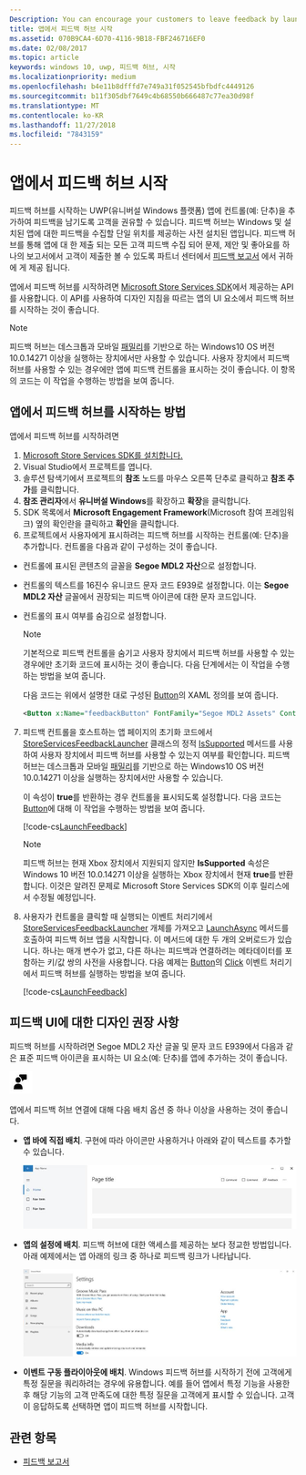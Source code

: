 ```yaml
---
Description: You can encourage your customers to leave feedback by launching Feedback Hub from your app.
title: 앱에서 피드백 허브 시작
ms.assetid: 070B9CA4-6D70-4116-9B18-FBF246716EF0
ms.date: 02/08/2017
ms.topic: article
keywords: windows 10, uwp, 피드백 허브, 시작
ms.localizationpriority: medium
ms.openlocfilehash: b4e11b8dfffd7e749a31f052545bfbdfc4449126
ms.sourcegitcommit: b11f305dbf7649c4b68550b666487c77ea30d98f
ms.translationtype: MT
ms.contentlocale: ko-KR
ms.lasthandoff: 11/27/2018
ms.locfileid: "7843159"
---
```

# <a name="launch-feedback-hub-from-your-app"></a>앱에서 피드백 허브 시작

피드백 허브를 시작하는 UWP(유니버설 Windows 플랫폼) 앱에 컨트롤(예: 단추)을 추가하여 피드백을 남기도록 고객을 권유할 수 있습니다. 피드백 허브는 Windows 및 설치된 앱에 대한 피드백을 수집할 단일 위치를 제공하는 사전 설치된 앱입니다. 피드백 허브를 통해 앱에 대 한 제출 되는 모든 고객 피드백 수집 되어 문제, 제안 및 좋아요를 하나의 보고서에서 고객이 제출한 볼 수 있도록 파트너 센터에서 [피드백 보고서](../publish/feedback-report.md) 에서 귀하에 게 제공 됩니다.

앱에서 피드백 허브를 시작하려면 [Microsoft Store Services SDK](http://aka.ms/store-em-sdk)에서 제공하는 API를 사용합니다. 이 API를 사용하여 디자인 지침을 따르는 앱의 UI 요소에서 피드백 허브를 시작하는 것이 좋습니다.

> [!NOTE]
> 피드백 허브는 데스크톱과 모바일 [ 패밀리](https://msdn.microsoft.com/windows/uwp/get-started/universal-application-platform-guide#device-families)를 기반으로 하는 Windows10 OS 버전 10.0.14271 이상을 실행하는 장치에서만 사용할 수 있습니다. 사용자 장치에서 피드백 허브를 사용할 수 있는 경우에만 앱에 피드백 컨트롤을 표시하는 것이 좋습니다. 이 항목의 코드는 이 작업을 수행하는 방법을 보여 줍니다.

## <a name="how-to-launch-feedback-hub-from-your-app"></a>앱에서 피드백 허브를 시작하는 방법

앱에서 피드백 허브를 시작하려면

1. [Microsoft Store Services SDK를 설치합니다.](microsoft-store-services-sdk.md#install-the-sdk)
2. Visual Studio에서 프로젝트를 엽니다.
3. 솔루션 탐색기에서 프로젝트의 **참조** 노드를 마우스 오른쪽 단추로 클릭하고 **참조 추가**를 클릭합니다.
4. **참조 관리자**에서 **유니버설 Windows**를 확장하고 **확장**을 클릭합니다.
5. SDK 목록에서 **Microsoft Engagement Framework**(Microsoft 참여 프레임워크) 옆의 확인란을 클릭하고 **확인**을 클릭합니다.
6. 프로젝트에서 사용자에게 표시하려는 피드백 허브를 시작하는 컨트롤(예: 단추)을 추가합니다. 컨트롤을 다음과 같이 구성하는 것이 좋습니다.
  * 컨트롤에 표시된 콘텐츠의 글꼴을 **Segoe MDL2 자산**으로 설정합니다.
  * 컨트롤의 텍스트를 16진수 유니코드 문자 코드 E939로 설정합니다. 이는 **Segoe MDL2 자산** 글꼴에서 권장되는 피드백 아이콘에 대한 문자 코드입니다.
  * 컨트롤의 표시 여부를 숨김으로 설정합니다.
    > [!NOTE]
    > 기본적으로 피드백 컨트롤을 숨기고 사용자 장치에서 피드백 허브를 사용할 수 있는 경우에만 초기화 코드에 표시하는 것이 좋습니다. 다음 단계에서는 이 작업을 수행하는 방법을 보여 줍니다.

    다음 코드는 위에서 설명한 대로 구성된 [Button](https://docs.microsoft.com/uwp/api/Windows.UI.Xaml.Controls.Button)의 XAML 정의를 보여 줍니다.

    ```XML
    <Button x:Name="feedbackButton" FontFamily="Segoe MDL2 Assets" Content="&#xE939;" HorizontalAlignment="Left" Margin="138,352,0,0" VerticalAlignment="Top" Visibility="Collapsed"  Click="feedbackButton_Click"/>
    ```

7. 피드백 컨트롤을 호스트하는 앱 페이지의 초기화 코드에서 [StoreServicesFeedbackLauncher](https://docs.microsoft.com/uwp/api/microsoft.services.store.engagement.storeservicesfeedbacklauncher.issupported) 클래스의 정적 [IsSupported](https://docs.microsoft.com/uwp/api/microsoft.services.store.engagement.storeservicesfeedbacklauncher) 메서드를 사용하여 사용자 장치에서 피드백 허브를 사용할 수 있는지 여부를 확인합니다. 피드백 허브는 데스크톱과 모바일 [ 패밀리](https://msdn.microsoft.com/windows/uwp/get-started/universal-application-platform-guide#device-families)를 기반으로 하는 Windows10 OS 버전 10.0.14271 이상을 실행하는 장치에서만 사용할 수 있습니다.

    이 속성이 **true**를 반환하는 경우 컨트롤을 표시되도록 설정합니다. 다음 코드는 [Button](https://msdn.microsoft.com/library/windows/apps/windows.ui.xaml.controls.button.aspx)에 대해 이 작업을 수행하는 방법을 보여 줍니다.

    [!code-cs[LaunchFeedback](./code/StoreSDKSamples/cs/FeedbackPage.xaml.cs#ToggleFeedbackVisibility)]
      > [!NOTE]
      > 피드백 허브는 현재 Xbox 장치에서 지원되지 않지만 **IsSupported** 속성은 Windows 10 버전 10.0.14271 이상을 실행하는 Xbox 장치에서 현재 **true**를 반환합니다. 이것은 알려진 문제로 Microsoft Store Services SDK의 이후 릴리스에서 수정될 예정입니다.  

8. 사용자가 컨트롤을 클릭할 때 실행되는 이벤트 처리기에서 [StoreServicesFeedbackLauncher](https://docs.microsoft.com/uwp/api/microsoft.services.store.engagement.storeservicesfeedbacklauncher) 개체를 가져오고 [LaunchAsync](https://docs.microsoft.com/uwp/api/microsoft.services.store.engagement.storeservicesfeedbacklauncher.launchasync) 메서드를 호출하여 피드백 허브 앱을 시작합니다. 이 메서드에 대한 두 개의 오버로드가 있습니다. 하나는 매개 변수가 없고, 다른 하나는 피드백과 연결하려는 메타데이터를 포함하는 키/값 쌍의 사전을 사용합니다. 다음 예제는 [Button](https://docs.microsoft.com/uwp/api/windows.ui.xaml.controls.primitives.buttonbase.click)의 [Click](https://docs.microsoft.com/uwp/api/Windows.UI.Xaml.Controls.Button) 이벤트 처리기에서 피드백 허브를 실행하는 방법을 보여 줍니다.

    [!code-cs[LaunchFeedback](./code/StoreSDKSamples/cs/FeedbackPage.xaml.cs#FeedbackButtonClick)]

## <a name="design-recommendations-for-your-feedback-ui"></a>피드백 UI에 대한 디자인 권장 사항

피드백 허브를 시작하려면 Segoe MDL2 자산 글꼴 및 문자 코드 E939에서 다음과 같은 표준 피드백 아이콘을 표시하는 UI 요소(예: 단추)를 앱에 추가하는 것이 좋습니다.

![피드백 아이콘](images/feedback_icon.PNG)

앱에서 피드백 허브 연결에 대해 다음 배치 옵션 중 하나 이상을 사용하는 것이 좋습니다.
* **앱 바에 직접 배치**. 구현에 따라 아이콘만 사용하거나 아래와 같이 텍스트를 추가할 수 있습니다.

  ![피드백 아이콘](images/feedback_appbar_placement.png)

* **앱의 설정에 배치**. 피드백 허브에 대한 액세스를 제공하는 보다 정교한 방법입니다. 아래 예제에서는 앱 아래의 링크 중 하나로 피드백 링크가 나타납니다.

  ![피드백 아이콘](images/feedback_settings_placement.png)

* **이벤트 구동 플라이아웃에 배치**. Windows 피드백 허브를 시작하기 전에 고객에게 특정 질문을 쿼리하려는 경우에 유용합니다. 예를 들어 앱에서 특정 기능을 사용한 후 해당 기능의 고객 만족도에 대한 특정 질문을 고객에게 표시할 수 있습니다. 고객이 응답하도록 선택하면 앱이 피드백 허브를 시작합니다.


## <a name="related-topics"></a>관련 항목

* [피드백 보고서](../publish/feedback-report.md)
